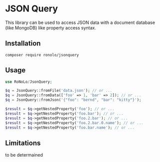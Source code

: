 # JSON Query

This library can be used to access JSON data with a document database (like MongoDB) like property access syntax.

## Installation

```
composer require ronolo/jsonquery
```

## Usage

```php
use RoNoLo/JsonQuery;

$q = JsonQuery::fromFile('data.json'); // or ...
$q = JsonQuery::fromData(['foo' => 1, 'bar' => 2]); // or ...
$q = JsonQuery::fromJson('{"foo": "bernd", "bar": "kitty"}');

$result = $q->getNestedProperty('foo'); // or ...
$result = $q->getNestedProperty('foo.bar'); // or ...
$result = $q->getNestedProperty('foo.2.bar'); // or ...
$result = $q->getNestedProperty('foo.2.bar.0.name'); // or ...
$result = $q->getNestedProperty('foo.bar.name'); // or ...
```

## Limitations

to be determained
